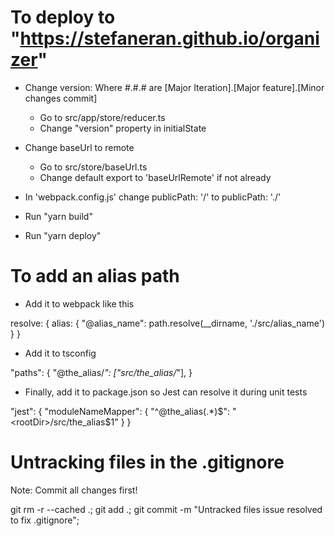 
# To deploy to "https://stefaneran.github.io/organizer"

- Change version: Where #.#.# are [Major Iteration].[Major feature].[Minor changes commit]
  - Go to src/app/store/reducer.ts
  - Change "version" property in initialState

- Change baseUrl to remote
  - Go to src/store/baseUrl.ts
  - Change default export to 'baseUrlRemote' if not already

- In 'webpack.config.js' change 
  publicPath: '/' to publicPath: './'

- Run "yarn build"

- Run "yarn deploy"

# To add an alias path

- Add it to webpack like this

resolve: {
  alias: {
    "@alias_name": path.resolve(__dirname, './src/alias_name')
  }
}

- Add it to tsconfig

"paths": {
	"@the_alias/*": ["src/the_alias/*"],
}

- Finally, add it to package.json so Jest can resolve it during unit tests

"jest": {
  "moduleNameMapper": {
    "^@the_alias(.*)$": "<rootDir>/src/the_alias$1"
  }
}

# Untracking files in the .gitignore

Note: Commit all changes first!

git rm -r --cached .;
git add .;
git commit -m "Untracked files issue resolved to fix .gitignore";